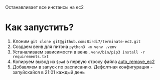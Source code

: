 Останавливает все инстансы на ec2

# Как запустить?
1. Клоним 
`git clone git@github.com:Birdi7/terminate-ec2.git`
2. Создаем венв для питона `python3 -m venv .venv`
3. Устаналиваем зависимости в венв `.venv/bin/pip3 install -r requirements.txt`
4. Копируем вывод из `$pwd` в первую строку файла [auto_remove_ec2](auto_remove_ec2)
5. Добавляем в запуск по расписанию. Дефолтная конфигурация - запуйскайся в 21:01 каждый день
